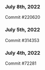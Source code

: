### July 8th, 2022

Commit #220620

### July 5th, 2022

Commit #314353


### July 4th, 2022

Commit #72281

